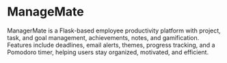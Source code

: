 # ManageMate
ManagerMate is a Flask-based employee productivity platform with project, task, and goal management, achievements, notes, and gamification. Features include deadlines, email alerts, themes, progress tracking, and a Pomodoro timer, helping users stay organized, motivated, and efficient.
